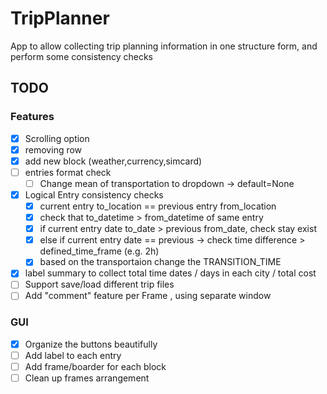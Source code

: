 # TripPlanner
App to allow collecting trip planning information in one structure form, and perform some consistency checks

## TODO
 
### Features
- [x] Scrolling option
- [x] removing row
- [x] add new block (weather,currency,simcard)
- [ ] entries format check
    - [ ] Change mean of transportation to dropdown -> default=None

- [x] Logical Entry consistency checks
    - [x] current entry to_location == previous entry from_location
    - [x] check that  to_datetime > from_datetime of same entry
    - [x] if current entry date to_date > previous from_date, check stay exist
    - [x] else if current entry date == previous -> check time difference > defined_time_frame (e.g. 2h)
    - [x] based on the transportaion change the TRANSITION_TIME

- [x] label summary to collect total time dates / days in each city / total cost
- [ ] Support save/load different trip files
- [ ] Add "comment" feature per Frame , using separate window

### GUI
- [x] Organize the buttons beautifully
- [ ] Add label to each entry
- [ ] Add frame/boarder for each block
- [ ] Clean up frames arrangement
